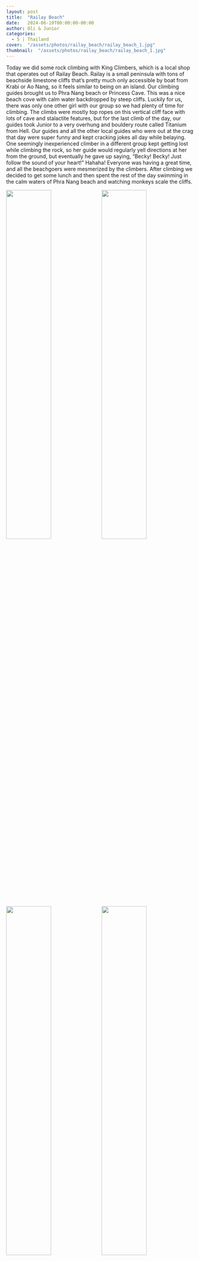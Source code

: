 ```yaml
---
layout: post
title:  "Railay Beach"
date:   2024-06-10T00:00:00-00:00
author: Oli & Junior
categories:
  - 5 | Thailand
cover:  "/assets/photos/railay_beach/railay_beach_1.jpg"
thumbnail:  "/assets/photos/railay_beach/railay_beach_1.jpg"
---
```


Today we did some rock climbing with King Climbers, which is a local shop that operates out of Railay Beach. Railay is a small peninsula with tons of beachside limestone cliffs that’s pretty much only accessible by boat from Krabi or Ao Nang, so it feels similar to being on an island. Our climbing guides brought us to Phra Nang beach or Princess Cave. This was a nice beach cove with calm water backdropped by steep cliffs. Luckily for us, there was only one other girl with our group so we had plenty of time for climbing. The climbs were mostly top ropes on this vertical cliff face with lots of cave and stalactite features, but for the last climb of the day, our guides took Junior to a very overhung and bouldery route called Titanium from Hell. Our guides and all the other local guides who were out at the crag that day were super funny and kept cracking jokes all day while belaying. One seemingly inexperienced climber in a different group kept getting lost while climbing the rock, so her guide would regularly yell directions at her from the ground, but eventually he gave up saying, “Becky! Becky! Just follow the sound of your heart!” Hahaha! Everyone was having a great time, and all the beachgoers were mesmerized by the climbers. After climbing we decided to get some lunch and then spent the rest of the day swimming in the calm waters of Phra Nang beach and watching monkeys scale the cliffs.

<div float="left">
  <img src="/oli-jr-travel/assets/photos/railay_beach/railay_beach_2.jpg" style="float:left; width:49%; margin-bottom:10px" />
  <img src="/oli-jr-travel/assets/photos/railay_beach/railay_beach_3.jpg" style="float:right; width:49%; margin-bottom:10px" />
</div>
<div float="left">
  <img src="/oli-jr-travel/assets/photos/railay_beach/railay_beach_4.jpg" style="float:left; width:49%; margin-bottom:10px" />
  <img src="/oli-jr-travel/assets/photos/railay_beach/railay_beach_5.jpg" style="float:right; width:49%; margin-bottom:10px" />
</div>
<div float="left">
  <img src="/oli-jr-travel/assets/photos/railay_beach/railay_beach_6.jpg" style="float:left; width:49%; margin-bottom:10px" />
  <img src="/oli-jr-travel/assets/photos/railay_beach/railay_beach_7.jpg" style="float:right; width:49%; margin-bottom:10px" />
</div>

<br clear="all" />

__Español__

Hoy hicimos un poco de escalada en roca con King Climbers, que es una tienda local que opera en Railay Beach. Railay es una pequeña península con toneladas de acantilados de piedra caliza junto a la playa a la que prácticamente solo se puede acceder en barco desde Krabi o Ao Nang, por lo que se siente como estar en una isla. Nuestros guías de escalada nos llevaron a la playa de Phra Nang o Princess Cave. Esta era una bonita cala de playa con aguas tranquilas con acantilados escarpados de fondo. Afortunadamente para nosotros, solo había otra chica con nuestro grupo, por lo que tuvimos mucho tiempo para escalar. Las escaladas fueron principalmente con cuerdas superiores en esta pared vertical del acantilado con muchas características de cuevas y estalactitas, pero para la última escalada del día, nuestros guías llevaron a Junior a una ruta muy desplomada y llena de bloques llamada Titanium from Hell. Nuestros guías y todos los demás guías locales que estaban en el peñasco ese día fueron súper divertidos y no dejaron de hacer bromas todo el día mientras aseguraban. Una escaladora aparentemente inexperta de otro grupo se perdía constantemente mientras escalaba la roca, por lo que su guía le gritaba instrucciones desde el suelo con regularidad, pero finalmente se dio por vencido y dijo: "¡Becky! ¡Becky! ¡Sólo sigue el sonido de tu corazón!" ¡Jajaja! Todos se lo estaban pasando genial y todos los bañistas estaban hipnotizados por los escaladores. Después de escalar, decidimos comer algo y luego pasamos el resto del día nadando en las tranquilas aguas de la playa de Phra Nang y viendo a los monos escalar los acantilados.
